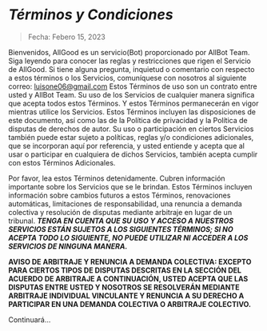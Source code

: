 # *******Términos y Condiciones*******

> Fecha: Febero 15, 2023

Bienvenidos, AllGood es un servicio(Bot) proporcionado por AllBot Team. 
Siga leyendo para conocer las reglas y restricciones que rigen el Servicio de AllGood.
Si tiene alguna pregunta, inquietud o comentario con respecto a estos términos o los Servicios, comuníquese con nosotros al siguiente correo: luisone06@gmail.com
Estos Términos de uso son un contrato entre usted y AllBot Team. Su uso de los Servicios de cualquier manera significa que acepta todos estos Términos. Y estos Términos permanecerán en vigor mientras utilice los Servicios. Estos Términos incluyen las disposiciones de este documento, así como las de la Política de privacidad y la Política de disputas de derechos de autor. Su uso o participación en ciertos Servicios también puede estar sujeto a políticas, reglas y/o condiciones adicionales, que se incorporan aquí por referencia, y usted entiende y acepta que al usar o participar en cualquiera de dichos Servicios, también acepta cumplir con estos Términos Adicionales.

Por favor, lea estos Términos detenidamente. Cubren información importante sobre los Servicios que se le brindan. Estos Términos incluyen información sobre cambios futuros a estos Términos, renovaciones automáticas, limitaciones de responsabilidad, una renuncia a demanda colectiva y resolución de disputas mediante arbitraje en lugar de un tribunal.
***TENGA EN CUENTA QUE SU USO Y ACCESO A NUESTROS SERVICIOS ESTÁN SUJETOS A LOS SIGUIENTES TÉRMINOS; SI NO ACEPTA TODO LO SIGUIENTE, NO PUEDE UTILIZAR NI ACCEDER A LOS SERVICIOS DE NINGUNA MANERA.***

**AVISO DE ARBITRAJE Y RENUNCIA A DEMANDA COLECTIVA: EXCEPTO PARA CIERTOS TIPOS DE DISPUTAS DESCRITAS EN LA SECCIÓN DEL ACUERDO DE ARBITRAJE A CONTINUACIÓN, USTED ACEPTA QUE LAS DISPUTAS ENTRE USTED Y NOSOTROS SE RESOLVERÁN MEDIANTE ARBITRAJE INDIVIDUAL VINCULANTE Y RENUNCIA A SU DERECHO A PARTICIPAR EN UNA DEMANDA COLECTIVA O ARBITRAJE COLECTIVO.**

Continuará...
